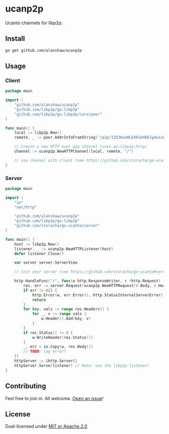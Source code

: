 # ucanp2p

Ucanto channels for libp2p.

## Install

```sh
go get github.com/alanshaw/ucanp2p
```

## Usage

### Client

```go
package main

import (
	"github.com/alanshaw/ucanp2p"
	"github.com/libp2p/go-libp2p"
	"github.com/libp2p/go-libp2p/core/peer"
)

func main() {
	local := libp2p.New()
	remote, _ := peer.AddrInfoFromString("/p2p/12D3KooWLEX6SeH6KJg4wssWqHiZci4yDKr1D9fuVeVR4TYDDYHt")

	// Create a new HTTP over p2p channel (uses go-libp2p-http)
	channel := ucanp2p.NewHTTPChannel(local, remote, "/")

	// use channel with client (see https://github.com/storacha/go-ucanto#client)
}
```

### Server

```go
package main

import (
	"io"
	"net/http"

	"github.com/alanshaw/ucanp2p"
	"github.com/libp2p/go-libp2p"
	"github.com/storacha/go-ucanto/server"
)

func main() {
	host := libp2p.New()
	listener, _ := ucanp2p.NewHTTPListener(host)
	defer listener.Close()

	var server server.ServerView

	// init your server (see https://github.com/storacha/go-ucanto#server)

	http.HandleFunc("/", func(w http.ResponseWriter, r *http.Request) {
		res, err := server.Request(ucanp2p.NewHTTPRequest(r.Body, r.Header))
		if err != nil {
			http.Error(w, err.Error(), http.StatusInternalServerError)
			return
		}
		for key, vals := range res.Headers() {
			for _, v := range vals {
				w.Header().Add(key, v)
			}
		}
		if res.Status() != 0 {
			w.WriteHeader(res.Status())
		}
		_, err = io.Copy(w, res.Body())
		// TODO: log error?
	})
	httpServer := &http.Server{}
	httpServer.Serve(listener) // Note: use the libp2p listener!
}
```

## Contributing

Feel free to join in. All welcome. [Open an issue](https://github.com/alanshaw/ucanp2p/issues)!

## License

Dual-licensed under [MIT or Apache 2.0](https://github.com/alanshaw/ucanp2p/blob/main/LICENSE.md)
